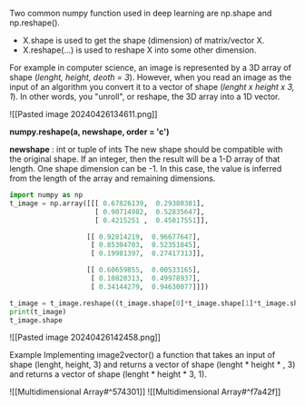 Two common numpy function used in deep learning are np.shape and np.reshape().
- X.shape  is used to get the shape (dimension) of matrix/vector X.
- X.reshape(...) is used to reshape X into some other dimension.

For example in computer science, an image is represented by a 3D array of shape (*lenght, height, deoth = 3*). However, when you read an image as the input of an algorithm you convert it to a vector of shape (*lenght x height x 3, 1*). In other words, you "unroll", or reshape, the 3D array into a 1D vector.

![[Pasted image 20240426134611.png]]

**numpy.reshape(a, newshape, order = 'c')**

**newshape** : int or tuple of ints
The new shape should be compatible with the original shape. If an integer, then the result will be a 1-D array of that length. One shape dimension can be -1. In this case, the value is inferred from the length of the array and remaining dimensions.

```Python
import numpy as np
t_image = np.array([[[ 0.67826139,  0.29380381],
                     [ 0.90714982,  0.52835647],
                     [ 0.4215251 ,  0.45017551]],

                   [[ 0.92814219,  0.96677647],
                    [ 0.85304703,  0.52351845],
                    [ 0.19981397,  0.27417313]],

                   [[ 0.60659855,  0.00533165],
                    [ 0.10820313,  0.49978937],
                    [ 0.34144279,  0.94630077]]])

t_image = t_image.reshape((t_image.shape[0]*t_image.shape[1]*t_image.shape[2]))
print(t_image)
t_image.shape
```
![[Pasted image 20240426142458.png]]


Example
Implementing image2vector() a function that takes an input of shape (lenght, height, 3) and returns a vector of shape (lenght \* height \* , 3) and returns a vector of shape (lenght \* height \* 3, 1). 


![[Multidimensional Array#^574301]]
![[Multidimensional Array#^f7a42f]]